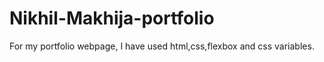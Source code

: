# Nikhil-Makhija-portfolio
For my portfolio webpage, I have used html,css,flexbox and css variables.